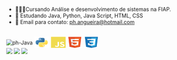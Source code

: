 
- 👨🏼‍🎓Cursando Análise e desenvolvimento de sistemas na FIAP.
- 📖 Estudando Java, Python, Java Script, HTML, CSS
- 💬 Email para contato: ph.angueira@hotmail.com

<div style="display: inline_block"><br>
   <img align="center" alt="ph-Java" height="30" width="40"  src="https://cdn.jsdelivr.net/gh/devicons/devicon/icons/java/java-original-wordmark.svg" />
   <img align="center" alt="ph-Python" height="30" width="40" src="https://raw.githubusercontent.com/devicons/devicon/master/icons/python/python-original.svg"> 
  <img align="center" alt="ph-Js" height="30" width="40" src="https://raw.githubusercontent.com/devicons/devicon/master/icons/javascript/javascript-plain.svg">
  <img align="center" alt="ph-HTML" height="30" width="40" src="https://raw.githubusercontent.com/devicons/devicon/master/icons/html5/html5-original.svg">
  <img align="center" alt="ph-CSS" height="30" width="40" src="https://raw.githubusercontent.com/devicons/devicon/master/icons/css3/css3-original.svg">          
</div>

 
<div> 
  <a href="https://instagram.com/ph_angueira" target="_blank"><img src="https://img.shields.io/badge/-Instagram-%23E4405F?style=for-the-badge&logo=instagram&logoColor=white" target="_blank"></a>
  <a href = "mailto:phangueira@gmail.com"><img src="https://img.shields.io/badge/-Gmail-%23333?style=for-the-badge&logo=gmail&logoColor=white" target="_blank"></a>
  <a href="https://www.linkedin.com/in/paulo-henrique-angueira-224436245/" target="_blank"><img src="https://img.shields.io/badge/-LinkedIn-%230077B5?style=for-the-badge&logo=linkedin&logoColor=white" target="_blank"></a> 
</div>
